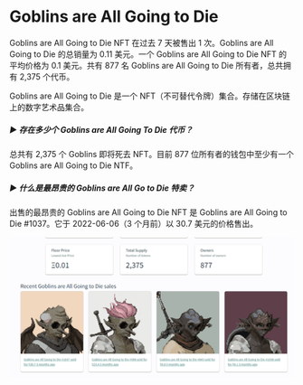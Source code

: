 # Goblins are All Going to Die

Goblins are All Going to Die NFT 在过去 7 天被售出 1 次。Goblins are All Going to Die 的总销量为 0.11 美元。一个 Goblins are All Going to Die NFT 的平均价格为 0.1 美元。共有 877 名 Goblins are All Going to Die 所有者，总共拥有 2,375 个代币。

Goblins are All Going to Die 是一个 NFT（不可替代令牌）集合。存储在区块链上的数字艺术品集合。

##### ▶ 存在多少个 Goblins are All Going To Die 代币？

总共有 2,375 个 Goblins 即将死去 NFT。目前 877 位所有者的钱包中至少有一个 Goblins are All Going to Die NTF。

##### ▶ 什么是最昂贵的 Goblins are All Go to Die 特卖？

出售的最昂贵的 Goblins are All Going to Die NFT 是 Goblins are All Going to Die #1037。它于 2022-06-06（3 个月前）以 30.7 美元的价格售出。

![NFT](20220831175221.png)
